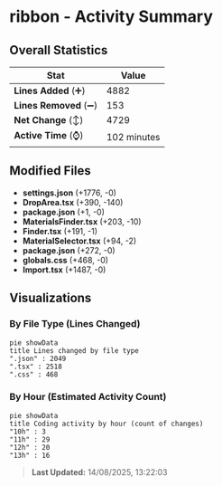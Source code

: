 # ribbon - Activity Summary 

## Overall Statistics

| Stat                   | Value                                                             |
| ---------------------- | ----------------------------------------------------------------- |
| **Lines Added** (➕)   | 4882                                          |
| **Lines Removed** (➖) | 153                                        |
| **Net Change** (↕)    | 4729                |
| **Active Time** (⌚)   | 102 minutes |


## Modified Files
- **settings.json** (+1776, -0)
- **DropArea.tsx** (+390, -140)
- **package.json** (+1, -0)
- **MaterialsFinder.tsx** (+203, -10)
- **Finder.tsx** (+191, -1)
- **MaterialSelector.tsx** (+94, -2)
- **package.json** (+272, -0)
- **globals.css** (+468, -0)
- **Import.tsx** (+1487, -0)

## Visualizations

### By File Type (Lines Changed)

```mermaid
pie showData
title Lines changed by file type
".json" : 2049
".tsx" : 2518
".css" : 468
```

### By Hour (Estimated Activity Count)

```mermaid
pie showData
title Coding activity by hour (count of changes)
"10h" : 3
"11h" : 29
"12h" : 20
"13h" : 16
```


> **Last Updated:** 14/08/2025, 13:22:03